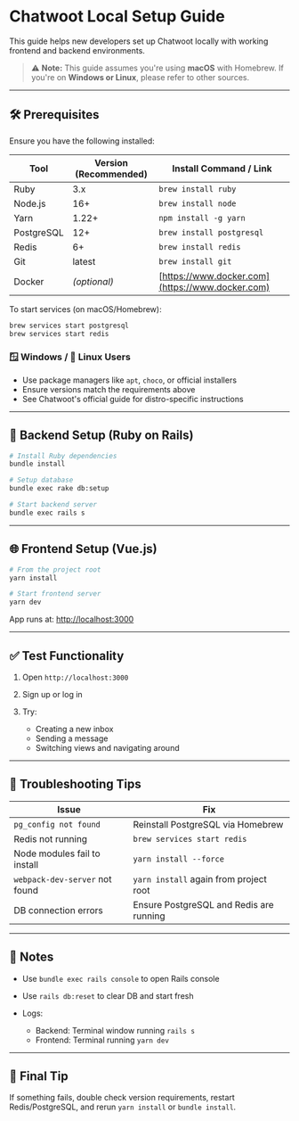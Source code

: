 # Chatwoot Local Setup Guide

This guide helps new developers set up Chatwoot locally with working frontend and backend environments.

> ⚠️ **Note:** This guide assumes you're using **macOS** with Homebrew.
> If you're on **Windows or Linux**, please refer to other sources.

---

## 🛠️ Prerequisites

Ensure you have the following installed:

| Tool       | Version (Recommended) | Install Command / Link                           |
| ---------- | --------------------- | ------------------------------------------------ |
| Ruby       | 3.x                   | `brew install ruby`                              |
| Node.js    | 16+                   | `brew install node`                              |
| Yarn       | 1.22+                 | `npm install -g yarn`                            |
| PostgreSQL | 12+                   | `brew install postgresql`                        |
| Redis      | 6+                    | `brew install redis`                             |
| Git        | latest                | `brew install git`                               |
| Docker     | *(optional)*          | [https://www.docker.com](https://www.docker.com) |

To start services (on macOS/Homebrew):

```bash
brew services start postgresql
brew services start redis
```

### 🪟 Windows / 🐧 Linux Users

* Use package managers like `apt`, `choco`, or official installers
* Ensure versions match the requirements above
* See Chatwoot's official guide for distro-specific instructions

---

## 🚀 Backend Setup (Ruby on Rails)

```bash
# Install Ruby dependencies
bundle install

# Setup database
bundle exec rake db:setup

# Start backend server
bundle exec rails s
```

---

## 🌐 Frontend Setup (Vue.js)

```bash
# From the project root
yarn install

# Start frontend server
yarn dev
```

App runs at: [http://localhost:3000](http://localhost:3000)

---

## ✅ Test Functionality

1. Open `http://localhost:3000`
2. Sign up or log in
3. Try:

   * Creating a new inbox
   * Sending a message
   * Switching views and navigating around

---

## 🧯 Troubleshooting Tips

| Issue                          | Fix                                     |
| ------------------------------ | --------------------------------------- |
| `pg_config not found`          | Reinstall PostgreSQL via Homebrew       |
| Redis not running              | `brew services start redis`             |
| Node modules fail to install   | `yarn install --force`                  |
| `webpack-dev-server` not found | `yarn install` again from project root  |
| DB connection errors           | Ensure PostgreSQL and Redis are running |

---

## 📘 Notes

* Use `bundle exec rails console` to open Rails console
* Use `rails db:reset` to clear DB and start fresh
* Logs:

  * Backend: Terminal window running `rails s`
  * Frontend: Terminal running `yarn dev`

---

## 👋 Final Tip

If something fails, double check version requirements, restart Redis/PostgreSQL, and rerun `yarn install` or `bundle install`.